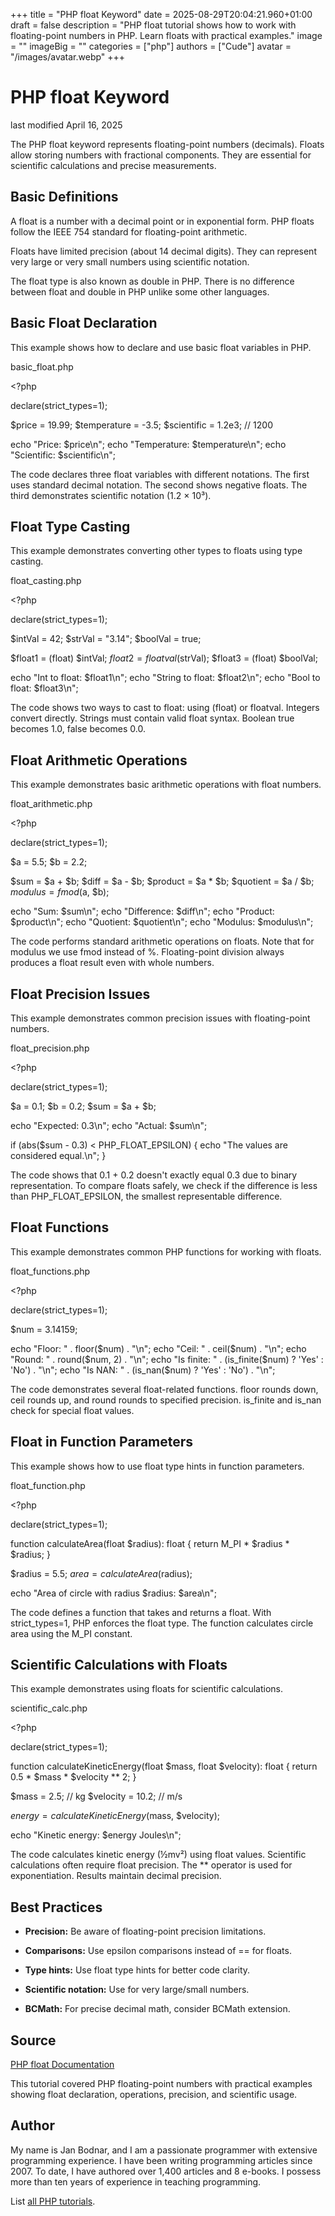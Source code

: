 +++
title = "PHP float Keyword"
date = 2025-08-29T20:04:21.960+01:00
draft = false
description = "PHP float tutorial shows how to work with floating-point numbers in PHP. Learn floats with practical examples."
image = ""
imageBig = ""
categories = ["php"]
authors = ["Cude"]
avatar = "/images/avatar.webp"
+++

# PHP float Keyword

last modified April 16, 2025

The PHP float keyword represents floating-point numbers (decimals).
Floats allow storing numbers with fractional components. They are essential for
scientific calculations and precise measurements.

## Basic Definitions

A float is a number with a decimal point or in exponential form.
PHP floats follow the IEEE 754 standard for floating-point arithmetic.

Floats have limited precision (about 14 decimal digits). They can represent
very large or very small numbers using scientific notation.

The float type is also known as double in PHP. There
is no difference between float and double in PHP unlike some other languages.

## Basic Float Declaration

This example shows how to declare and use basic float variables in PHP.

basic_float.php
  

&lt;?php

declare(strict_types=1);

$price = 19.99;
$temperature = -3.5;
$scientific = 1.2e3; // 1200

echo "Price: $price\n";
echo "Temperature: $temperature\n";
echo "Scientific: $scientific\n";

The code declares three float variables with different notations. The first
uses standard decimal notation. The second shows negative floats. The third
demonstrates scientific notation (1.2 × 10³).

## Float Type Casting

This example demonstrates converting other types to floats using type casting.

float_casting.php
  

&lt;?php

declare(strict_types=1);

$intVal = 42;
$strVal = "3.14";
$boolVal = true;

$float1 = (float) $intVal;
$float2 = floatval($strVal);
$float3 = (float) $boolVal;

echo "Int to float: $float1\n";
echo "String to float: $float2\n";
echo "Bool to float: $float3\n";

The code shows two ways to cast to float: using (float) or
floatval. Integers convert directly. Strings must contain valid
float syntax. Boolean true becomes 1.0, false becomes 0.0.

## Float Arithmetic Operations

This example demonstrates basic arithmetic operations with float numbers.

float_arithmetic.php
  

&lt;?php

declare(strict_types=1);

$a = 5.5;
$b = 2.2;

$sum = $a + $b;
$diff = $a - $b;
$product = $a * $b;
$quotient = $a / $b;
$modulus = fmod($a, $b);

echo "Sum: $sum\n";
echo "Difference: $diff\n";
echo "Product: $product\n";
echo "Quotient: $quotient\n";
echo "Modulus: $modulus\n";

The code performs standard arithmetic operations on floats. Note that for modulus
we use fmod instead of %. Floating-point division always produces
a float result even with whole numbers.

## Float Precision Issues

This example demonstrates common precision issues with floating-point numbers.

float_precision.php
  

&lt;?php

declare(strict_types=1);

$a = 0.1;
$b = 0.2;
$sum = $a + $b;

echo "Expected: 0.3\n";
echo "Actual: $sum\n";

if (abs($sum - 0.3) &lt; PHP_FLOAT_EPSILON) {
    echo "The values are considered equal.\n";
}

The code shows that 0.1 + 0.2 doesn't exactly equal 0.3 due to binary
representation. To compare floats safely, we check if the difference is less
than PHP_FLOAT_EPSILON, the smallest representable difference.

## Float Functions

This example demonstrates common PHP functions for working with floats.

float_functions.php
  

&lt;?php

declare(strict_types=1);

$num = 3.14159;

echo "Floor: " . floor($num) . "\n";
echo "Ceil: " . ceil($num) . "\n";
echo "Round: " . round($num, 2) . "\n";
echo "Is finite: " . (is_finite($num) ? 'Yes' : 'No') . "\n";
echo "Is NAN: " . (is_nan($num) ? 'Yes' : 'No') . "\n";

The code demonstrates several float-related functions. floor
rounds down, ceil rounds up, and round rounds
to specified precision. is_finite and is_nan
check for special float values.

## Float in Function Parameters

This example shows how to use float type hints in function parameters.

float_function.php
  

&lt;?php

declare(strict_types=1);

function calculateArea(float $radius): float {
    return M_PI * $radius * $radius;
}

$radius = 5.5;
$area = calculateArea($radius);

echo "Area of circle with radius $radius: $area\n";

The code defines a function that takes and returns a float. With
strict_types=1, PHP enforces the float type. The function
calculates circle area using the M_PI constant.

## Scientific Calculations with Floats

This example demonstrates using floats for scientific calculations.

scientific_calc.php
  

&lt;?php

declare(strict_types=1);

function calculateKineticEnergy(float $mass, float $velocity): float {
    return 0.5 * $mass * $velocity ** 2;
}

$mass = 2.5; // kg
$velocity = 10.2; // m/s

$energy = calculateKineticEnergy($mass, $velocity);

echo "Kinetic energy: $energy Joules\n";

The code calculates kinetic energy (½mv²) using float values. Scientific
calculations often require float precision. The ** operator is used for
exponentiation. Results maintain decimal precision.

## Best Practices

- **Precision:** Be aware of floating-point precision limitations.

- **Comparisons:** Use epsilon comparisons instead of == for floats.

- **Type hints:** Use float type hints for better code clarity.

- **Scientific notation:** Use for very large/small numbers.

- **BCMath:** For precise decimal math, consider BCMath extension.

## Source

[PHP float Documentation](https://www.php.net/manual/en/language.types.float.php)

This tutorial covered PHP floating-point numbers with practical examples
showing float declaration, operations, precision, and scientific usage.

## Author

My name is Jan Bodnar, and I am a passionate programmer with extensive
programming experience. I have been writing programming articles since 2007.
To date, I have authored over 1,400 articles and 8 e-books. I possess more
than ten years of experience in teaching programming.

List [all PHP tutorials](/php/).